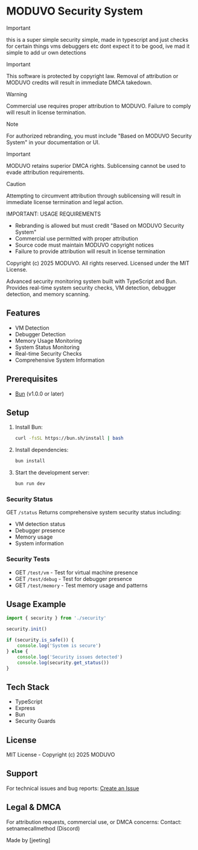 # MODUVO Security System

> [!IMPORTANT]
> this is a super simple security simple, made in typescript and just checks for certain things vms debuggers etc dont expect it to be good, ive mad it simple to add ur own detections

> [!IMPORTANT]
> This software is protected by copyright law. Removal of attribution or MODUVO credits will result in immediate DMCA takedown.

> [!WARNING]
> Commercial use requires proper attribution to MODUVO. Failure to comply will result in license termination.

> [!NOTE]
> For authorized rebranding, you must include "Based on MODUVO Security System" in your documentation or UI.

> [!IMPORTANT]
> MODUVO retains superior DMCA rights. Sublicensing cannot be used to evade attribution requirements.

> [!CAUTION]
> Attempting to circumvent attribution through sublicensing will result in immediate license termination and legal action.

IMPORTANT: USAGE REQUIREMENTS
- Rebranding is allowed but must credit "Based on MODUVO Security System"
- Commercial use permitted with proper attribution
- Source code must maintain MODUVO copyright notices
- Failure to provide attribution will result in license termination

Copyright (c) 2025 MODUVO. All rights reserved.
Licensed under the MIT License.

Advanced security monitoring system built with TypeScript and Bun. Provides real-time system security checks, VM detection, debugger detection, and memory scanning.

## Features
- VM Detection
- Debugger Detection
- Memory Usage Monitoring
- System Status Monitoring
- Real-time Security Checks
- Comprehensive System Information

## Prerequisites
- [Bun](https://bun.sh) (v1.0.0 or later)

## Setup
1. Install Bun:
   ```bash
   curl -fsSL https://bun.sh/install | bash
   ```

2. Install dependencies:
   ```bash
   bun install
   ```

3. Start the development server:
   ```bash
   bun run dev
   ```


### Security Status
GET `/status`
Returns comprehensive system security status including:
- VM detection status
- Debugger presence
- Memory usage
- System information

### Security Tests
- GET `/test/vm` - Test for virtual machine presence
- GET `/test/debug` - Test for debugger presence
- GET `/test/memory` - Test memory usage and patterns

## Usage Example
```typescript
import { security } from './security'

security.init()

if (security.is_safe()) {
    console.log('System is secure')
} else {
    console.log('Security issues detected')
    console.log(security.get_status())
}
```

## Tech Stack
- TypeScript
- Express
- Bun
- Security Guards

## License
MIT License - Copyright (c) 2025 MODUVO

## Support
For technical issues and bug reports:
[Create an Issue](https://github.com/MODUVO/moduvo-security/issues)

## Legal & DMCA
For attribution requests, commercial use, or DMCA concerns:
Contact: setnamecallmethod (Discord)

Made by [jeeting]
